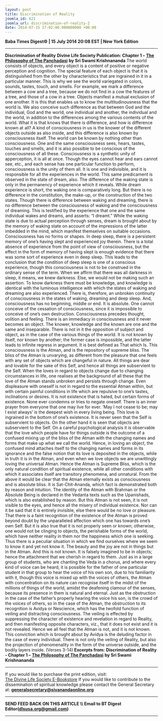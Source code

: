 ```yaml
---
layout: post
title: Discrimination of Reality
joomla_id: 621
joomla_url: discrimination-of-reality-2
date: 2014-07-15 17:02:00.000000000 +00:00
---
```

**Baba Times Digest© | 15 July 2014 20:08 EST | New York Edition**
* * *  
**Discrimination of Reality**
**Divine Life Society Publication: Chapter 1 –** [**The Philosophy of The Panchadasi**](http://www.swami-krishnananda.org/panch/panch_01.html) **by Sri Swami Krishnananda**
The world consists of objects, and every object is a content of positive or negative perception and cognition. The special feature of each object is that it is distinguished from the other by characteristics that are ingrained in it in a particular manner. This is why we see the world variegated in colors, sounds, tastes, touch, and smells. For example, we mark a difference between a cow and a tree, because we do not find in a cow the features of a tree, and those of a cow in a tree. Objects manifest a mutual exclusion of one another. It is this that enables us to know the multitudinousness that the world is.
We also conceive such difference as that between God and the individual, God and the world, one individual and another, the individual and the world, in addition to the differences among the various contents of the world. What it is that knows that there is difference, and how is difference known at all? A kind of consciousness in us is the knower of the different objects outside as also inside, and this difference is also known by consciousness itself. The world can be known by nothing other than consciousness. One and the same consciousness sees, hears, tastes, touches and smells, and it is also possible to be conscious of the consciousness of all these. Consciousness is a synthetic unity of apperception, it is all at once. Though the eyes cannot hear and ears cannot see, etc., and each sense has one particular function to perform, consciousness is the unity of them all. It is one and indivisible, and it is responsible for all the experiences in the world.
This same predicament is observed in the state of dream, also. The difference of the waking state is only in the permanency of experience which it reveals. While dream experience is short, the waking one is comparatively long. But there is no difference in the constitution, the make-up, or the construction of the two states. Though there is difference between waking and dreaming, there is no difference between the consciousness of waking and the consciousness of dreaming. This is testified by the experience that one and the same individual wakes and dreams, and asserts: “I dreamt.” While the waking state is due to actual perception through senses, dream is brought about by the memory of waking state on account of the impressions of the latter imbedded in the mind, which manifest themselves on suitable occasions. Consciousness has no forms or shapes.
In deep sleep, there is a persistent memory of one’s having slept and experienced joy therein. There is a total absence of experience from the point of view of consciousness, but the effect in the form of memory of having slept is enough evidence that there was some sort of experience even in deep sleep. This leads to the conclusion that the condition of deep sleep is one of a conscious experience, though this consciousness is not to be construed in the ordinary sense of the term. When we affirm that there was all darkness in sleep, it means, we knew darkness. Else, we would not be making such an assertion. To know darkness there must be knowledge, and knowledge is identical with the luminous intelligence with which the states of waking and dreaming are also experienced. There is, therefore, an unbroken continuity of consciousness in the states of waking, dreaming and deep sleep. And, consciousness has no beginning, middle or end. It is absolute.
One cannot conceive of the cessation of consciousness, since it is impossible to conceive of one’s own destruction. Consciousness precedes thought, volition and feeling. There is an immediacy in consciousness and it never becomes an object. The knower, knowledge and the known are one and the same and inseparable. There is not in it the opposition of subject and object, as in the case of the various things of the world. It is not known by itself, nor known by another; the former case is impossible, and the latter leads to infinite regress in argument. It is best defined as That which Is.
This consciousness is the Atman, and is the repository of supreme bliss. The bliss of the Atman is unvarying, as different from the pleasure that one feels with any set of objects which are changeful in nature. All things are dear and lovable for the sake of this Self, and hence all things are subservient to the Self. When the loves in regard to objects change due to changing circumstances in life, one realises at the background of all these that the love of the Atman stands unbroken and persists through change. Even displeasure with oneself is not in regard to the essential Atman within, but with certain painful conditions in life which are repulsive to one’s tastes, inclinations or desires. It is not existence that is hated, but certain forms of existence. None ever condemns or tries to negate oneself. There is an inner prayer from everyone that one may live for ever. ‘May I not cease to be; may I exist always’ is the deepest wish in every living being. This love is ingrained in the bottom of one’s existence.
It is never seen that the Self is subservient to objects. On the other hand it is seen that objects are subservient to the Self. On a careful psychological analysis it is observable that the love which people have for things outside is the outcome of a confused mixing up of the bliss of the Atman with the changing names and forms that make up what we call the world. Hence, in loving an object, the confused mind attaches itself to the changing names and forms in its ignorance and the false notion that its love is deposited in the objects, while in truth it is in the Atman, and even when we love objects we are unwittingly loving the universal Atman. Hence the Atman is Supreme Bliss, which is the only natural condition of spiritual existence, while all other conditions with which it associates itself are transitory phenomena, and unnatural.
From the above it would be clear that the Atman eternally exists as consciousness and is absolute bliss. It is Sat-Chit-Ananda, which fact is demonstrated both by reason and intuition. The identity of the Atman with Brahman or the Absolute Being is declared in the Vedanta texts such as the Upanishads, which is also established by reason. But this Atman is not seen, it is not visible to the eyes, and hence all the misery of individual existence. Nor can it be said that it is entirely invisible, else there would be no love or pleasure. That there is a faint recognition of the existence of the Atman is proved beyond doubt by the unparalleled affection which one has towards one’s own Self. But it is also true that it is not properly seen or known; otherwise, one would not be clinging to objects, the perishable forms of the world, which have neither reality in them nor the happiness which one is seeking. Thus there is a peculiar situation in which we find ourselves where we seem to know it and yet not know it. The beauty and the joy are not in things but in the Atman. And this is not known. It is falsely imagined to be in objects; hence the attachment that we cherish in regard to them.
Just as in a large group of students, who are chanting the Veda in a chorus, and where every kind of voice can be heard, it is possible for the father of one particular student in that group to hear the voice of his own son, due to his familiarity with it, though this voice is mixed up with the voices of others, the Atman with concentration on its nature can recognise itself in the midst of the millions of things of the world, amidst the deafening clamour of the senses, because its presence in them is natural and eternal. Just as the obstruction in the case of the father’s properly hearing the voice his son, is the crowd of the voices of others, so in the case of the Atman, the obstruction to its recognition is Avidya or Nescience, which has the twofold function of veiling and distracting consciousness. The veiling is effected by suppressing the character of existence and revelation in regard to Reality, and then manifesting opposite characters, viz., that it does not exist and it is not revealed. Hence we all feel that the Atman is not, and it is not known. This conviction which is brought about by Avidya is the deluding factor in the case of every individual. There is not only the veiling of Reality, but also the projection of phenomenality in the form of the universe outside, and the bodily layers inside. (Verses 3-14)
**Excerpts from:**
**Discrimination of Reality - Chapter 1 –** [**The Philosophy of The Panchadasi**](http://www.swami-krishnananda.org/panch/panch_01.html) **by Sri Swami Krishnananda**
  
* * *  
If you would like to purchase the print edition, visit:   
[The Divine Life Society E-Bookstore](http://www.dlshq.org/download/download.htm)
If you would like to contribute to the dissemination of spiritual knowledge please contact the General Secretary at:
[**generalsecretary@sivanandaonline.org**](mailto:generalsecretary@sivanandaonline.org?subject=Contribution%20to%20Dissemination%20of%20Spiritual%20Knowledge)
* * *
**SEND FEED BACK ON THIS ARTICLE \\\ Email to BT Digest Editor[](mailto:dlsusa.org@gmail.com?subject=DLS%20Posts)(dlsusa.org@gmail.com)**
* * *
  
